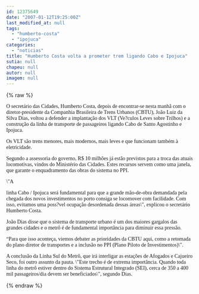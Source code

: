 ```yaml
---
id: 12375649
date: "2007-01-12T19:25:00Z"
last_modified_at: null
tags:
  - "humberto-costa"
  - "ipojuca"
categories:
  - "noticias"
title: "Humberto Costa volta a prometer trem ligando Cabo e Ipojuca"
sutia: null
chapeu: null
autor: null
imagem: null
---
```

{% raw %}
<p><P><FONT face=Verdana>O secretário das Cidades, Humberto Costa, depois de encontrar-se nesta manhã com o diretor-presidente da Companhia Brasileira de Trens Urbanos (CBTU), João Luiz da Silva Dias, voltou a defender a implantação dos VLT (Ve?culos Leves sobre Trilhos) e a construção da linha de transporte de passageiros ligando Cabo de Santo Agostinho e Ipojuca.</FONT></P></p>
<p><P><FONT face=Verdana>Os VLT são trens menores, mais modernos, mais leves e que funcionam também à eletricidade. </FONT></P></p>
<p><P><FONT face=Verdana>Segundo a assessoria do governo, R$ 10 milhões já estão previstos para a troca das atuais locomotivas, vindos do Ministério das Cidades. Estes recursos servem como uma janela, que garante o enquadramento das obras do sistema no PPI.</FONT></P></p>
<p><P><FONT face=Verdana>\"A</p>
<p> linha Cabo / Ipojuca será fundamental para que a grande mão-de-obra demandada pela chegada dos novos investimentos no porto consiga se locomover com facilidade. Com isso, evitamos uma poss?vel ocupação desordenada dessas áreas\", explicou o secretário Humberto Costa.</FONT></P></p>
<p><P><FONT face=Verdana>João Dias disse que o sistema de transporte urbano é um dos maiores gargalos das grandes cidades e o metrô é de fundamental importância para diminuir essa pressão. </FONT></P></p>
<p><P><FONT face=Verdana>“Para que isso aconteça, viemos debater as prioridades da CBTU aqui, como a retomada do plano diretor de transportes e a inclusão no PPI (Plano Piloto de Investimentos)\".</FONT></P></p>
<p><P><FONT face=Verdana>A conclusão da Linha Sul do Metrô, que irá interligar as estações de Afogados e Cajueiro Seco, foi outro assunto da pauta. \"Este trecho é de extrema importância. Quando toda linha do metrô estiver dentro do Sistema Estrutural Integrado (SEI), cerca de 350 a 400 mil passageiros/dia devem ser beneficiados\", segundo Dias.</FONT></P> </p>
{% endraw %}